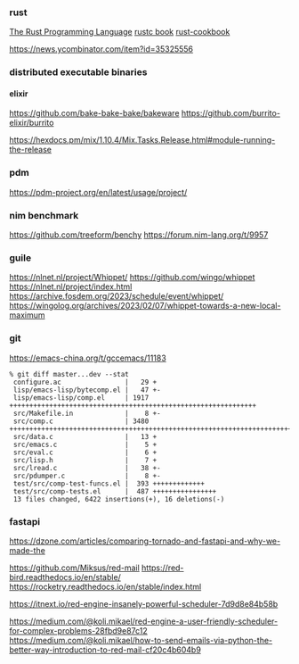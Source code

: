 ### rust


[The Rust Programming Language](https://web.mit.edu/rust-lang_v1.25/arch/amd64_ubuntu1404/share/doc/rust/html/book/first-edition/getting-started.html)
[rustc book](https://doc.rust-lang.org/nightly/rustc/platform-support.html)
[rust-cookbook](https://rustwiki.org/zh-CN/rust-cookbook/)


https://news.ycombinator.com/item?id=35325556

### distributed executable binaries 

#### elixir

https://github.com/bake-bake-bake/bakeware
https://github.com/burrito-elixir/burrito

https://hexdocs.pm/mix/1.10.4/Mix.Tasks.Release.html#module-running-the-release


### pdm

https://pdm-project.org/en/latest/usage/project/


### nim benchmark

https://github.com/treeform/benchy
https://forum.nim-lang.org/t/9957


### guile

https://nlnet.nl/project/Whippet/
https://github.com/wingo/whippet
https://nlnet.nl/project/index.html
https://archive.fosdem.org/2023/schedule/event/whippet/
https://wingolog.org/archives/2023/02/07/whippet-towards-a-new-local-maximum

### git

https://emacs-china.org/t/gccemacs/11183

```
% git diff master...dev --stat
 configure.ac                |   29 +
 lisp/emacs-lisp/bytecomp.el |   47 +-
 lisp/emacs-lisp/comp.el     | 1917 ++++++++++++++++++++++++++++++++++++++++++++++++++++++++++++++
 src/Makefile.in             |    8 +-
 src/comp.c                  | 3480 +++++++++++++++++++++++++++++++++++++++++++++++++++++++++++++++++++++++++++++++++++++++++++++++++++++++++++++++++
 src/data.c                  |   13 +
 src/emacs.c                 |    5 +
 src/eval.c                  |    6 +
 src/lisp.h                  |    7 +
 src/lread.c                 |   38 +-
 src/pdumper.c               |    8 +-
 test/src/comp-test-funcs.el |  393 +++++++++++++
 test/src/comp-tests.el      |  487 ++++++++++++++++
 13 files changed, 6422 insertions(+), 16 deletions(-)
```


### fastapi

https://dzone.com/articles/comparing-tornado-and-fastapi-and-why-we-made-the

https://github.com/Miksus/red-mail
https://red-bird.readthedocs.io/en/stable/
https://rocketry.readthedocs.io/en/stable/index.html

https://itnext.io/red-engine-insanely-powerful-scheduler-7d9d8e84b58b

https://medium.com/@koli.mikael/red-engine-a-user-friendly-scheduler-for-complex-problems-28fbd9e87c12
https://medium.com/@koli.mikael/how-to-send-emails-via-python-the-better-way-introduction-to-red-mail-cf20c4b604b9

